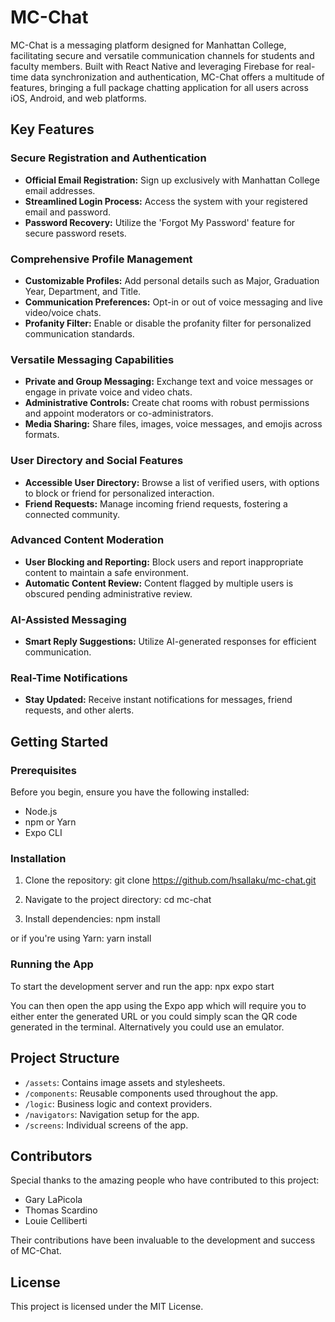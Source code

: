 # MC-Chat

MC-Chat is a messaging platform designed for Manhattan College, facilitating secure and versatile communication channels for students and faculty members. Built with React Native and leveraging Firebase for real-time data synchronization and authentication, MC-Chat offers a multitude of features, bringing a full package chatting application for all users across iOS, Android, and web platforms.

## Key Features

### Secure Registration and Authentication
- **Official Email Registration:** Sign up exclusively with Manhattan College email addresses.
- **Streamlined Login Process:** Access the system with your registered email and password.
- **Password Recovery:** Utilize the 'Forgot My Password' feature for secure password resets.

### Comprehensive Profile Management
- **Customizable Profiles:** Add personal details such as Major, Graduation Year, Department, and Title.
- **Communication Preferences:** Opt-in or out of voice messaging and live video/voice chats.
- **Profanity Filter:** Enable or disable the profanity filter for personalized communication standards.

### Versatile Messaging Capabilities
- **Private and Group Messaging:** Exchange text and voice messages or engage in private voice and video chats.
- **Administrative Controls:** Create chat rooms with robust permissions and appoint moderators or co-administrators.
- **Media Sharing:** Share files, images, voice messages, and emojis across formats.

### User Directory and Social Features
- **Accessible User Directory:** Browse a list of verified users, with options to block or friend for personalized interaction.
- **Friend Requests:** Manage incoming friend requests, fostering a connected community.

### Advanced Content Moderation
- **User Blocking and Reporting:** Block users and report inappropriate content to maintain a safe environment.
- **Automatic Content Review:** Content flagged by multiple users is obscured pending administrative review.

### AI-Assisted Messaging
- **Smart Reply Suggestions:** Utilize AI-generated responses for efficient communication.

### Real-Time Notifications
- **Stay Updated:** Receive instant notifications for messages, friend requests, and other alerts.

## Getting Started

### Prerequisites

Before you begin, ensure you have the following installed:
- Node.js
- npm or Yarn
- Expo CLI

### Installation

1. Clone the repository:
git clone https://github.com/hsallaku/mc-chat.git

2. Navigate to the project directory:
cd mc-chat

3. Install dependencies:
npm install

or if you're using Yarn:
yarn install

### Running the App

To start the development server and run the app:
npx expo start

You can then open the app using the Expo app which will require you to either enter the generated URL or you could simply scan the QR code generated in the terminal. Alternatively you could use an emulator.

## Project Structure

- `/assets`: Contains image assets and stylesheets.
- `/components`: Reusable components used throughout the app.
- `/logic`: Business logic and context providers.
- `/navigators`: Navigation setup for the app.
- `/screens`: Individual screens of the app.

## Contributors

Special thanks to the amazing people who have contributed to this project:

- Gary LaPicola
- Thomas Scardino
- Louie Celliberti

Their contributions have been invaluable to the development and success of MC-Chat.

## License

This project is licensed under the MIT License.
